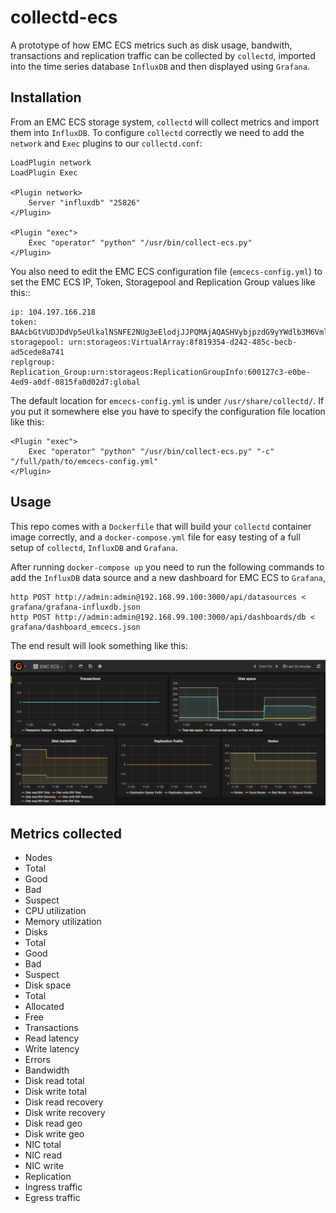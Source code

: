 # collectd-ecs

A prototype of how EMC ECS metrics such as disk usage, bandwith, transactions and replication traffic can be collected by `collectd`, imported into the time series database `InfluxDB` and then displayed using `Grafana`.

## Installation

From an EMC ECS storage system, `collectd` will collect metrics and import them into `InfluxDB`.
To configure `collectd` correctly we need to add the `network` and `Exec` plugins to our `collectd.conf`:

```
LoadPlugin network
LoadPlugin Exec

<Plugin network>
    Server "influxdb" "25826"
</Plugin>

<Plugin "exec">
	Exec "operator" "python" "/usr/bin/collect-ecs.py"
</Plugin>
```

You also need to edit the EMC ECS configuration file (`emcecs-config.yml`) to set the EMC ECS IP, Token, Storagepool and Replication Group values like this::

```
ip: 104.197.166.218
token: BAAcbGtVUDJDdVp5eUlkalNSNFE2NUg3eElodjJJPQMAjAQASHVybjpzdG9yYWdlb3M6VmlydHVhbERhdGFDZW50ZXJEYXRhOmM2NDFkOTg3LTQ5NWQtNGVlOS05NDVlLWYwMDI3ZDE0MGI2NwIADTE0NjU4NDUwNzgzMTkDAC51cm46VG9rZW46YzI4MTdjOGUtMjQ4Ny00Nzk4LTg3NWItMDIyOTRmZWMxMjBhAgAC0A8=
storagepool: urn:storageos:VirtualArray:8f819354-d242-485c-becb-ad5cede8a741
replgroup: Replication_Group:urn:storageos:ReplicationGroupInfo:600127c3-e0be-4ed9-a0df-0815fa0d02d7:global
```

The default location for `emcecs-config.yml` is under `/usr/share/collectd/`. If you put it somewhere else you have to specify the configuration file location like this:

```
<Plugin "exec">
	Exec "operator" "python" "/usr/bin/collect-ecs.py" "-c" "/full/path/to/emcecs-config.yml"
</Plugin>
```

## Usage

This repo comes with a `Dockerfile` that will build your `collectd` container image correctly,
and a `docker-compose.yml` file for easy testing of a full setup of `collectd`, `InfluxDB` and `Grafana`.

After running `docker-compose up` you need to run the following commands to add the `InfluxDB` data source
and a new dashboard for EMC ECS to `Grafana`,

```
http POST http://admin:admin@192.168.99.100:3000/api/datasources < grafana/grafana-influxdb.json
http POST http://admin:admin@192.168.99.100:3000/api/dashboards/db < grafana/dashboard_emcecs.json
```

The end result will look something like this:

![Grafana dashboard showing EMC ECS metrics collected from collectd and stored in InfluxDB](docs/grafana-emc-ecs.png)

## Metrics collected

 - Nodes
  - Total
  - Good
  - Bad
  - Suspect
  - CPU utilization
  - Memory utilization
 - Disks
  - Total
  - Good
  - Bad
  - Suspect
 - Disk space
  - Total
  - Allocated
  - Free
 - Transactions
  - Read latency
  - Write latency
  - Errors
 - Bandwidth
  - Disk read total
  - Disk write total
  - Disk read recovery
  - Disk write recovery
  - Disk read geo
  - Disk write geo
  - NIC total
  - NIC read
  - NIC write
 - Replication
  - Ingress traffic
  - Egress traffic
